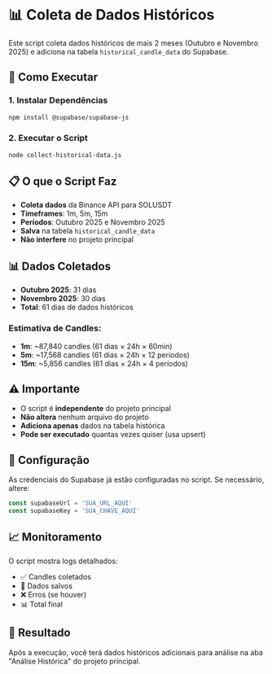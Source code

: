 # 📊 Coleta de Dados Históricos

Este script coleta dados históricos de mais 2 meses (Outubro e Novembro 2025) e adiciona na tabela `historical_candle_data` do Supabase.

## 🚀 Como Executar

### 1. Instalar Dependências
```bash
npm install @supabase/supabase-js
```

### 2. Executar o Script
```bash
node collect-historical-data.js
```

## 📋 O que o Script Faz

- **Coleta dados** da Binance API para SOLUSDT
- **Timeframes**: 1m, 5m, 15m
- **Períodos**: Outubro 2025 e Novembro 2025
- **Salva** na tabela `historical_candle_data`
- **Não interfere** no projeto principal

## 📊 Dados Coletados

- **Outubro 2025**: 31 dias
- **Novembro 2025**: 30 dias
- **Total**: 61 dias de dados históricos

### Estimativa de Candles:
- **1m**: ~87,840 candles (61 dias × 24h × 60min)
- **5m**: ~17,568 candles (61 dias × 24h × 12 períodos)
- **15m**: ~5,856 candles (61 dias × 24h × 4 períodos)

## ⚠️ Importante

- O script é **independente** do projeto principal
- **Não altera** nenhum arquivo do projeto
- **Adiciona apenas** dados na tabela histórica
- **Pode ser executado** quantas vezes quiser (usa upsert)

## 🔧 Configuração

As credenciais do Supabase já estão configuradas no script. Se necessário, altere:

```javascript
const supabaseUrl = 'SUA_URL_AQUI'
const supabaseKey = 'SUA_CHAVE_AQUI'
```

## 📈 Monitoramento

O script mostra logs detalhados:
- ✅ Candles coletados
- 💾 Dados salvos
- ❌ Erros (se houver)
- 📊 Total final

## 🎯 Resultado

Após a execução, você terá dados históricos adicionais para análise na aba "Análise Histórica" do projeto principal.
